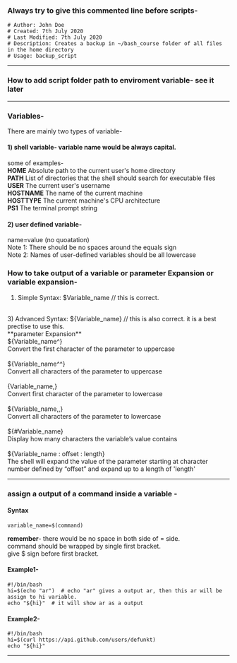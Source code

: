 ### Always try to give this commented line before scripts-
```
# Author: John Doe
# Created: 7th July 2020
# Last Modified: 7th July 2020
# Description: Creates a backup in ~/bash_course folder of all files in the home directory
# Usage: backup_script
```
---
### How to add script folder path to enviroment variable-   see it later
                 
---
### Variables-
There are mainly two types of variable-  </br>
#### 1) shell variable- variable name would be always capital. </br>
some of examples- </br>
**HOME** Absolute path to the current user's home directory  </br>
**PATH** List of directories that the shell should search for executable files  </br>
**USER** The current user's username  </br>
**HOSTNAME** The name of the current machine  </br>
**HOSTTYPE** The current machine's CPU architecture  </br>
**PS1** The terminal prompt string  </br>
#### 2) user defined variable-  </br>
name=value (no quoatation)</br>
Note 1: There should be no spaces around the equals sign </br>
Note 2: Names of user-defined variables should be all lowercase </br>
### How to take output of a variable or parameter Expansion or variable expansion-
1) Simple Syntax: $Variable_name     // this is correct.  </br>
</br>
3) Advanced Syntax: ${Variable_name}  // this is also correct. it is a best prectise to use this.
</br>
**parameter Expansion** </br>
${Variable_name^} </br>
Convert the first character of the parameter to uppercase </br>
</br>
${Variable_name^^} </br>
Convert all characters of the parameter to uppercase </br>
</br>
{Variable_name,} </br>
Convert first character of the parameter to lowercase </br>
</br>
${Variable_name,,} </br>
Convert all characters of the parameter to lowercase </br>
</br>
${#Variable_name} </br>
Display how many characters the variable’s value contains </br>
</br>
${Variable_name : offset : length} </br>
The shell will expand the value of the parameter starting at
character number defined by “offset” and expand up to a length
of 'length'

---
### assign a output of a command inside a variable -
#### Syntax
```
variable_name=$(command)
```
**remember**- there would be no space in both side of = side.<br /> command should be wrapped by single first bracket.<br /> give $ sign before first bracket.
#### Example1-
```
#!/bin/bash
hi=$(echo "ar")  # echo "ar" gives a output ar, then this ar will be assign to hi variable.
echo "${hi}"  # it will show ar as a output
```
#### Example2-
```
#!/bin/bash
hi=$(curl https://api.github.com/users/defunkt)
echo "${hi}"
```
---

